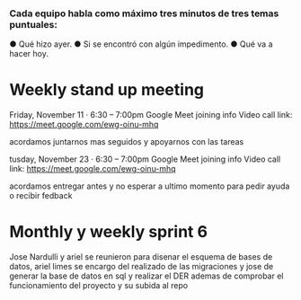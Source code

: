 ### Cada equipo habla como máximo tres minutos de tres temas puntuales:

● Qué hizo ayer.
● Si se encontró con algún impedimento.
● Qué va a hacer hoy.

# Weekly stand up meeting

Friday, November 11 · 6:30 – 7:00pm
Google Meet joining info
Video call link: https://meet.google.com/ewg-oinu-mhq

acordamos juntarnos mas seguidos y apoyarnos con las tareas 

tusday, November 23 · 6:30 – 7:00pm
Google Meet joining info
Video call link: https://meet.google.com/ewg-oinu-mhq

acordamos entregar antes y no esperar a ultimo momento para pedir ayuda o recibir fedback

# Monthly y weekly sprint 6
Jose Nardulli y ariel se reunieron para disenar el esquema de bases de datos, ariel limes se encargo del realizado de las migraciones y jose de generar la base de datos en sql y realizar el DER ademas de comprobar el funcionamiento del proyecto y su subida al repo